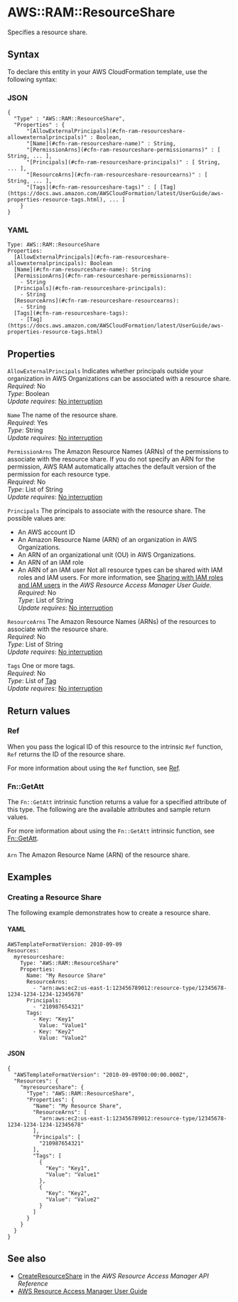 # AWS::RAM::ResourceShare<a name="aws-resource-ram-resourceshare"></a>

Specifies a resource share\.

## Syntax<a name="aws-resource-ram-resourceshare-syntax"></a>

To declare this entity in your AWS CloudFormation template, use the following syntax:

### JSON<a name="aws-resource-ram-resourceshare-syntax.json"></a>

```
{
  "Type" : "AWS::RAM::ResourceShare",
  "Properties" : {
      "[AllowExternalPrincipals](#cfn-ram-resourceshare-allowexternalprincipals)" : Boolean,
      "[Name](#cfn-ram-resourceshare-name)" : String,
      "[PermissionArns](#cfn-ram-resourceshare-permissionarns)" : [ String, ... ],
      "[Principals](#cfn-ram-resourceshare-principals)" : [ String, ... ],
      "[ResourceArns](#cfn-ram-resourceshare-resourcearns)" : [ String, ... ],
      "[Tags](#cfn-ram-resourceshare-tags)" : [ [Tag](https://docs.aws.amazon.com/AWSCloudFormation/latest/UserGuide/aws-properties-resource-tags.html), ... ]
    }
}
```

### YAML<a name="aws-resource-ram-resourceshare-syntax.yaml"></a>

```
Type: AWS::RAM::ResourceShare
Properties: 
  [AllowExternalPrincipals](#cfn-ram-resourceshare-allowexternalprincipals): Boolean
  [Name](#cfn-ram-resourceshare-name): String
  [PermissionArns](#cfn-ram-resourceshare-permissionarns): 
    - String
  [Principals](#cfn-ram-resourceshare-principals): 
    - String
  [ResourceArns](#cfn-ram-resourceshare-resourcearns): 
    - String
  [Tags](#cfn-ram-resourceshare-tags): 
    - [Tag](https://docs.aws.amazon.com/AWSCloudFormation/latest/UserGuide/aws-properties-resource-tags.html)
```

## Properties<a name="aws-resource-ram-resourceshare-properties"></a>

`AllowExternalPrincipals`  <a name="cfn-ram-resourceshare-allowexternalprincipals"></a>
Indicates whether principals outside your organization in AWS Organizations can be associated with a resource share\.  
*Required*: No  
*Type*: Boolean  
*Update requires*: [No interruption](https://docs.aws.amazon.com/AWSCloudFormation/latest/UserGuide/using-cfn-updating-stacks-update-behaviors.html#update-no-interrupt)

`Name`  <a name="cfn-ram-resourceshare-name"></a>
The name of the resource share\.  
*Required*: Yes  
*Type*: String  
*Update requires*: [No interruption](https://docs.aws.amazon.com/AWSCloudFormation/latest/UserGuide/using-cfn-updating-stacks-update-behaviors.html#update-no-interrupt)

`PermissionArns`  <a name="cfn-ram-resourceshare-permissionarns"></a>
The Amazon Resource Names \(ARNs\) of the permissions to associate with the resource share\. If you do not specify an ARN for the permission, AWS RAM automatically attaches the default version of the permission for each resource type\.  
*Required*: No  
*Type*: List of String  
*Update requires*: [No interruption](https://docs.aws.amazon.com/AWSCloudFormation/latest/UserGuide/using-cfn-updating-stacks-update-behaviors.html#update-no-interrupt)

`Principals`  <a name="cfn-ram-resourceshare-principals"></a>
The principals to associate with the resource share\. The possible values are:  
+ An AWS account ID
+ An Amazon Resource Name \(ARN\) of an organization in AWS Organizations\. 
+ An ARN of an organizational unit \(OU\) in AWS Organizations\. 
+ An ARN of an IAM role
+ An ARN of an IAM user
Not all resource types can be shared with IAM roles and IAM users\. For more information, see [Sharing with IAM roles and IAM users](https://docs.aws.amazon.com/ram/latest/userguide/permissions.html#permissions-rbp-supported-resource-types) in the *AWS Resource Access Manager User Guide*\.
*Required*: No  
*Type*: List of String  
*Update requires*: [No interruption](https://docs.aws.amazon.com/AWSCloudFormation/latest/UserGuide/using-cfn-updating-stacks-update-behaviors.html#update-no-interrupt)

`ResourceArns`  <a name="cfn-ram-resourceshare-resourcearns"></a>
The Amazon Resource Names \(ARNs\) of the resources to associate with the resource share\.  
*Required*: No  
*Type*: List of String  
*Update requires*: [No interruption](https://docs.aws.amazon.com/AWSCloudFormation/latest/UserGuide/using-cfn-updating-stacks-update-behaviors.html#update-no-interrupt)

`Tags`  <a name="cfn-ram-resourceshare-tags"></a>
One or more tags\.  
*Required*: No  
*Type*: List of [Tag](https://docs.aws.amazon.com/AWSCloudFormation/latest/UserGuide/aws-properties-resource-tags.html)  
*Update requires*: [No interruption](https://docs.aws.amazon.com/AWSCloudFormation/latest/UserGuide/using-cfn-updating-stacks-update-behaviors.html#update-no-interrupt)

## Return values<a name="aws-resource-ram-resourceshare-return-values"></a>

### Ref<a name="aws-resource-ram-resourceshare-return-values-ref"></a>

 When you pass the logical ID of this resource to the intrinsic `Ref` function, `Ref` returns the ID of the resource share\.

For more information about using the `Ref` function, see [Ref](https://docs.aws.amazon.com/AWSCloudFormation/latest/UserGuide/intrinsic-function-reference-ref.html)\.

### Fn::GetAtt<a name="aws-resource-ram-resourceshare-return-values-fn--getatt"></a>

The `Fn::GetAtt` intrinsic function returns a value for a specified attribute of this type\. The following are the available attributes and sample return values\.

For more information about using the `Fn::GetAtt` intrinsic function, see [Fn::GetAtt](https://docs.aws.amazon.com/AWSCloudFormation/latest/UserGuide/intrinsic-function-reference-getatt.html)\.

#### <a name="aws-resource-ram-resourceshare-return-values-fn--getatt-fn--getatt"></a>

`Arn`  <a name="Arn-fn::getatt"></a>
The Amazon Resource Name \(ARN\) of the resource share\.

## Examples<a name="aws-resource-ram-resourceshare--examples"></a>

### Creating a Resource Share<a name="aws-resource-ram-resourceshare--examples--Creating_a_Resource_Share"></a>

The following example demonstrates how to create a resource share\.

#### YAML<a name="aws-resource-ram-resourceshare--examples--Creating_a_Resource_Share--yaml"></a>

```
AWSTemplateFormatVersion: 2010-09-09
Resources:
  myresourceshare:
    Type: "AWS::RAM::ResourceShare"
    Properties:
      Name: "My Resource Share"
      ResourceArns:
        - "arn:aws:ec2:us-east-1:123456789012:resource-type/12345678-1234-1234-1234-12345678"
      Principals:
        - "210987654321"
      Tags:
        - Key: "Key1"
          Value: "Value1"
        - Key: "Key2"
          Value: "Value2"
```

#### JSON<a name="aws-resource-ram-resourceshare--examples--Creating_a_Resource_Share--json"></a>

```
{
  "AWSTemplateFormatVersion": "2010-09-09T00:00:00.000Z",
  "Resources": {
    "myresourceshare": {
      "Type": "AWS::RAM::ResourceShare",
      "Properties": {
        "Name": "My Resource Share",
        "ResourceArns": [
          "arn:aws:ec2:us-east-1:123456789012:resource-type/12345678-1234-1234-1234-12345678"
        ],
        "Principals": [
          "210987654321"
        ],
        "Tags": [
          {
            "Key": "Key1",
            "Value": "Value1"
          },
          {
            "Key": "Key2",
            "Value": "Value2"
          }
        ]
      }
    }
  }
}
```

## See also<a name="aws-resource-ram-resourceshare--seealso"></a>
+  [CreateResourceShare](https://docs.aws.amazon.com/ram/latest/APIReference/API_CreateResourceShare.html) in the *AWS Resource Access Manager API Reference* 
+  [AWS Resource Access Manager User Guide](https://docs.aws.amazon.com/ram/latest/userguide) 

